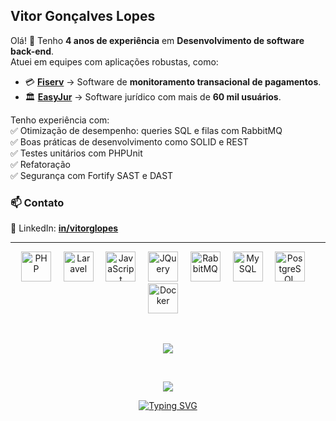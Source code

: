## Vitor Gonçalves Lopes

Olá! 👋 Tenho **4 anos de experiência** em **Desenvolvimento de software back-end**.  
Atuei em equipes com aplicações robustas, como:  

- 💳 **[Fiserv](https://www.fiserv.com.br/)** → Software de **monitoramento transacional de pagamentos**.  
- 🏛️ **[EasyJur](https://www.easyjur.com/)** → Software jurídico com mais de **60 mil usuários**.  

Tenho experiência com:   
✅ Otimização de desempenho: queries SQL e filas com RabbitMQ  
✅ Boas práticas de desenvolvimento como SOLID e REST  
✅ Testes unitários com PHPUnit  
✅ Refatoração  
✅ Segurança com Fortify SAST e DAST 

### 📫 Contato  

🔗 LinkedIn: **[in/vitorglopes](https://www.linkedin.com/in/vitorglopes)**  

---

<p align="center">
  <img alt="PHP" height="48px" src="https://cdn.jsdelivr.net/gh/devicons/devicon/icons/php/php-original.svg"/>&nbsp;&nbsp;&nbsp;&nbsp;
  <img alt="Laravel" height="48px" src="https://cdn.jsdelivr.net/gh/devicons/devicon@latest/icons/laravel/laravel-original.svg"/>&nbsp;&nbsp;&nbsp;&nbsp;
  <img alt="JavaScript" height="48px" src="https://cdn.jsdelivr.net/gh/devicons/devicon/icons/javascript/javascript-original.svg"/>&nbsp;&nbsp;&nbsp;&nbsp;
  <img alt="JQuery" height="48px" src="https://cdn.jsdelivr.net/gh/devicons/devicon@latest/icons/jquery/jquery-plain-wordmark.svg"/>&nbsp;&nbsp;&nbsp;&nbsp;
  <img alt="RabbitMQ" height="48px" src="https://www.vectorlogo.zone/logos/rabbitmq/rabbitmq-icon.svg"/>&nbsp;&nbsp;&nbsp;&nbsp;
  <img alt="MySQL" height="48px" src="https://cdn.jsdelivr.net/gh/devicons/devicon/icons/mysql/mysql-original.svg"/>&nbsp;&nbsp;&nbsp;&nbsp;
  <img alt="PostgreSQL" height="48px" src="https://cdn.jsdelivr.net/gh/devicons/devicon/icons/postgresql/postgresql-original.svg"/>&nbsp;&nbsp;&nbsp;&nbsp;
  <img alt="Docker" height="48px" src="https://cdn.jsdelivr.net/gh/devicons/devicon/icons/docker/docker-original.svg"/>&nbsp;&nbsp;&nbsp;&nbsp;
</p>
<br>
<p align="center">
  <img src="https://github-readme-stats.vercel.app/api/top-langs/?username=vitorglopes&layout=donut&theme=github_dark" />
</p>
<br>
<p align="center">
  <img src="https://github-readme-stats.vercel.app/api?theme=github_dark&show_icons=true&username=vitorglopes&rank_icon=github" />
</p>

<p align="center">
  <a href="https://git.io/typing-svg">
    <img src="https://readme-typing-svg.demolab.com?font=JetBrains+Mono&pause=1000&center=true&vCenter=true&width=435&lines=Obrigado+pela+visita!" alt="Typing SVG" />
  </a>
</p>
